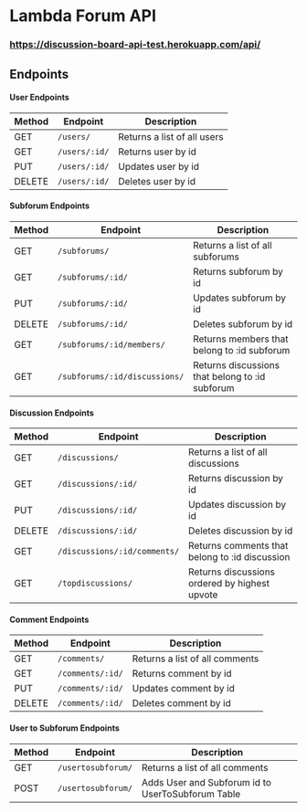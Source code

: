 # Lambda Forum API

### https://discussion-board-api-test.herokuapp.com/api/

## Endpoints

#### User Endpoints

| Method | Endpoint                 | Description                  |
|--------|--------------------------|------------------------------|
| GET    | `/users/`                | Returns a list of all users  |
| GET    | `/users/:id/`            | Returns user by id           |
| PUT    | `/users/:id/`            | Updates user by id           |
| DELETE | `/users/:id/`            | Deletes user by id           |

#### Subforum Endpoints

| Method | Endpoint                      | Description                                     |
|--------|------------------------------ |-------------------------------------------------|
| GET    | `/subforums/`                 | Returns a list of all subforums                 |
| GET    | `/subforums/:id/`             | Returns subforum by id                          |
| PUT    | `/subforums/:id/`             | Updates subforum by id                          |
| DELETE | `/subforums/:id/`             | Deletes subforum by id                          |
| GET    | `/subforums/:id/members/`     | Returns members that belong to :id subforum     |
| GET    | `/subforums/:id/discussions/` | Returns discussions that belong to :id subforum |

#### Discussion Endpoints

| Method | Endpoint                     | Description                                     |
|--------|------------------------------|-------------------------------------------------|
| GET    | `/discussions/`              | Returns a list of all discussions               |
| GET    | `/discussions/:id/`          | Returns discussion by id                        |
| PUT    | `/discussions/:id/`          | Updates discussion by id                        |
| DELETE | `/discussions/:id/`          | Deletes discussion by id                        |
| GET    | `/discussions/:id/comments/` | Returns comments that belong to :id discussion  |
| GET    | `/topdiscussions/`           | Returns discussions ordered by highest upvote   |

#### Comment Endpoints

| Method | Endpoint                 | Description                    |
|--------|--------------------------|--------------------------------|
| GET    | `/comments/`             | Returns a list of all comments |
| GET    | `/comments/:id/`         | Returns comment by id          |
| PUT    | `/comments/:id/`         | Updates comment by id          |
| DELETE | `/comments/:id/`         | Deletes comment by id          |

#### User to Subforum Endpoints

| Method | Endpoint                 | Description                                       |
|--------|--------------------------|---------------------------------------------------|
| GET    | `/usertosubforum/`       | Returns a list of all comments                    |
| POST   | `/usertosubforum/`       | Adds User and Subforum id to UserToSubforum Table |
